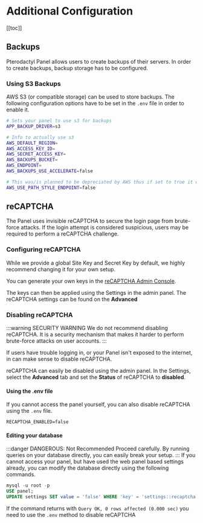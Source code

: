 # Additional Configuration

[[toc]]

## Backups

Pterodactyl Panel allows users to create backups of their servers. In order to create backups, backup storage has to be configured.

### Using S3 Backups

AWS S3 (or compatible storage) can be used to store backups. The following configuration options have to be set in the `.env` file in order to enable it.

```bash
# Sets your panel to use s3 for backups
APP_BACKUP_DRIVER=s3

# Info to actually use s3
AWS_DEFAULT_REGION=
AWS_ACCESS_KEY_ID=
AWS_SECRET_ACCESS_KEY=
AWS_BACKUPS_BUCKET=
AWS_ENDPOINT=
AWS_BACKUPS_USE_ACCELERATE=false

# This was/is planned to be depreciated by AWS thus if set to true it will fail the request.
AWS_USE_PATH_STYLE_ENDPOINT=false
```

## reCAPTCHA

The Panel uses invisible reCAPTCHA to secure the login page from brute-force attacks. If the login attempt is considered suspicious, users may be required to perform a reCAPTCHA challenge.

### Configuring reCAPTCHA

While we provide a global Site Key and Secret Key by default, we highly recommend changing it for your own setup.

You can generate your own keys in the [reCAPTCHA Admin Console](https://www.google.com/recaptcha/admin).

The keys can then be applied using the Settings in the admin panel. The reCAPTCHA settings can be found on the **Advanced** 

### Disabling reCAPTCHA

:::warning SECURITY WARNING
We do not recommend disabling reCAPTCHA. It is a security mechanism that makes it harder to perform brute-force attacks on user accounts.
:::

If users have trouble logging in, or your Panel isn't exposed to the internet, in can make sense to disable reCAPTCHA.

reCAPTCHA can easily be disabled using the admin panel. In the Settings, select the **Advanced** tab and set the **Status** of reCAPTCHA to **disabled**.

#### Using the .env file

If you cannot access the panel yourself, you can also disable reCAPTCHA using the `.env` file.

```
RECAPTCHA_ENABLED=false
```

#### Editing your database

:::danger DANGEROUS: Not Recommended
Proceed carefully. By running queries on your database directly, you can easily break your setup.
:::
If you cannot access your panel, but have used the web panel based settings already, you can modify the database directly using the following commands.


```sql
mysql -u root -p
USE panel;
UPDATE settings SET value = 'false' WHERE 'key' = 'settings::recaptcha:enabled';
```

If the command returns with `Query OK, 0 rows affected (0.000 sec)` you need to use the `.env` method to disable reCAPTCHA
